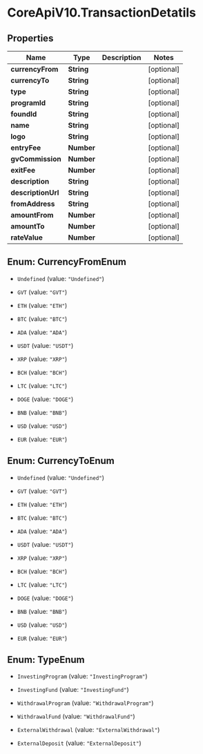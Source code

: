 # CoreApiV10.TransactionDetatils

## Properties
Name | Type | Description | Notes
------------ | ------------- | ------------- | -------------
**currencyFrom** | **String** |  | [optional] 
**currencyTo** | **String** |  | [optional] 
**type** | **String** |  | [optional] 
**programId** | **String** |  | [optional] 
**foundId** | **String** |  | [optional] 
**name** | **String** |  | [optional] 
**logo** | **String** |  | [optional] 
**entryFee** | **Number** |  | [optional] 
**gvCommission** | **Number** |  | [optional] 
**exitFee** | **Number** |  | [optional] 
**description** | **String** |  | [optional] 
**descriptionUrl** | **String** |  | [optional] 
**fromAddress** | **String** |  | [optional] 
**amountFrom** | **Number** |  | [optional] 
**amountTo** | **Number** |  | [optional] 
**rateValue** | **Number** |  | [optional] 


<a name="CurrencyFromEnum"></a>
## Enum: CurrencyFromEnum


* `Undefined` (value: `"Undefined"`)

* `GVT` (value: `"GVT"`)

* `ETH` (value: `"ETH"`)

* `BTC` (value: `"BTC"`)

* `ADA` (value: `"ADA"`)

* `USDT` (value: `"USDT"`)

* `XRP` (value: `"XRP"`)

* `BCH` (value: `"BCH"`)

* `LTC` (value: `"LTC"`)

* `DOGE` (value: `"DOGE"`)

* `BNB` (value: `"BNB"`)

* `USD` (value: `"USD"`)

* `EUR` (value: `"EUR"`)




<a name="CurrencyToEnum"></a>
## Enum: CurrencyToEnum


* `Undefined` (value: `"Undefined"`)

* `GVT` (value: `"GVT"`)

* `ETH` (value: `"ETH"`)

* `BTC` (value: `"BTC"`)

* `ADA` (value: `"ADA"`)

* `USDT` (value: `"USDT"`)

* `XRP` (value: `"XRP"`)

* `BCH` (value: `"BCH"`)

* `LTC` (value: `"LTC"`)

* `DOGE` (value: `"DOGE"`)

* `BNB` (value: `"BNB"`)

* `USD` (value: `"USD"`)

* `EUR` (value: `"EUR"`)




<a name="TypeEnum"></a>
## Enum: TypeEnum


* `InvestingProgram` (value: `"InvestingProgram"`)

* `InvestingFund` (value: `"InvestingFund"`)

* `WithdrawalProgram` (value: `"WithdrawalProgram"`)

* `WithdrawalFund` (value: `"WithdrawalFund"`)

* `ExternalWithdrawal` (value: `"ExternalWithdrawal"`)

* `ExternalDeposit` (value: `"ExternalDeposit"`)




